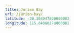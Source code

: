 ```yaml
---
title: Jurien Bay
url: /jurien-bay/
latitude: -30.304047800000003
longitude: 115.04060270000001
---
```

